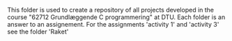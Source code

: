This folder is used to create a repository of all projects developed in the course "62712 Grundlæggende C programmering" at DTU. 
Each folder is an answer to an assignement. 
For the assignments 'activity 1' and 'activity 3' see the folder 'Raket'
